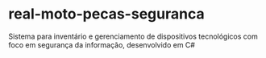 # real-moto-pecas-seguranca
Sistema para inventário e gerenciamento de dispositivos tecnológicos com foco em segurança da informação, desenvolvido em C#
